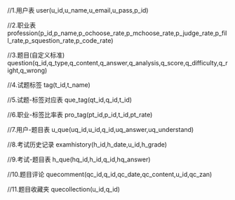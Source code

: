 //1.用户表
user(u_id,u_name,u_email,u_pass,p_id)

//2.职业表
profession(p_id,p_name,p_ochoose_rate,p_mchoose_rate,p_judge_rate,p_fill_rate,p_squestion_rate,p_code_rate)

//3.题目(自定义标准)
question(q_id,q_type,q_content,q_answer,q_analysis,q_score,q_difficulty,q_right,q_wrong)

//4.试题标签
tag(t_id,t_name)

//5.试题-标签对应表
que_tag(qt_id,q_id,t_id)

//6.职业-标签比率表
pro_tag(pt_id,p_id,t_id,pt_rate)

//7.用户-题目表
u_que(uq_id,u_id,q_id,uq_answer,uq_understand)

//8.考试历史记录
examhistory(h_id,h_date,u_id,h_grade)

//9.考试-题目表
h_que(hq_id,h_id,q_id,hq_answer)

//10.题目评论
quecomment(qc_id,q_id,qc_date,qc_content,u_id,qc_zan)

//11.题目收藏夹
quecollection(u_id,q_id)


